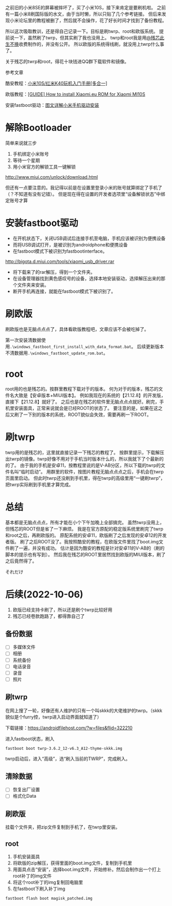 之前旧的小米8SE的屏幕被摔坏了，买了小米10S，接下来肯定是要刷机啦。
之前有一篇小米8刷国际版的水文，由于当时懒，所以只贴了几个参考链接。
但后来发现小米论坛里的教程被删了，然后就不会操作，花了好长时间才找到了备份教程。

所以这次吸取教训，还是得自己记录一下。目标是刷twrp、root和欧版系统。
提前说一下，虽然刷了twrp，但其实刷了我也没用上。
twrp和root我是用[@残芯此生不换](https://weibo.com/xinkid520)收费制作的，并没有公开。
所以欧版的系统得线刷，就没用上twrp什么事了。

关于残芯的twrp和root，得花十块钱进QQ群下载软件和镜像。

参考文章

酷安教程：[小米10S/红米K40玩机入门手册[多合一]](https://www.coolapk.com/feed/28428774?shareKey=ZmZmZTI1ZjY3OGYxNjE5ODFlYjA~)

欧版教程：[[GUIDE] How to install Xiaomi.eu ROM for Xiaomi MI10S](https://xiaomi.eu/community/threads/guide-how-to-install-xiaomi-eu-rom-for-xiaomi-mi10s.60288/)

安装fastboot驱动：[图文详解小米手机驱动安装](https://web.vip.miui.com/page/info/mio/mio/detail?postId=18464849&app_version=dev.20051)

# 解除Bootloader

简单来说就三步

1. 手机绑定小米账号
2. 等待一个星期
3. 用小米官方的解锁工具一键解锁

http://www.miui.com/unlock/download.html

但还有一点要注意的。我记得以前是在设置里登录小米的账号就算绑定了手机了（？不知道有没有记错）。
但是现在得在设置的开发者选项里“设备解锁状态”中绑定账号才算

# 安装fastboot驱动

+ 在开机状态下，关闭USB调试后连接手机至电脑，手机应该被识别为便携设备
+ 而将USB调试打开，是被识别为androidphone和便携设备
+ 在fastboot模式下被识别为fastbootinterface。

http://bigota.d.miui.com/tools/xiaomi_usb_driver.rar

+ 将下载来了的rar解压，得到一个文件夹。
+ 在设备管理器找到黄色感叹号的设备，选择本地安装驱动，选择解压出来的那个文件夹来安装。
+ 断开手机再连接，就能在fastboot模式下被识别了。

# 刷欧版

刷欧版也是无脑点点点了，具体看欧版教程吧，文章应该不会被吃掉了。

第一次安装清数据使用`.\windows_fastboot_first_install_with_data_format.bat`。
后续更新版本不清数据用`.\windows_fastboot_update_rom.bat`。

# root

root用的也是残芯的。按群里教程下载对于的版本。
何为对于的版本，残芯的文件名大致是【安卓版本+MIUI版本】。
例如我现在的系统的【21.12.8】的开发版，直接下【21.12.8】就好了。
之后也是在残芯的软件里无脑点点点就好。刷完，手机里安装面具，正常来说就会是已经ROOT的状态了。
要注意的是，如果在这之后又刷了一下别的版本的系统，ROOT貌似会失效，需要再刷一下ROOT。

# 刷twrp

twrp用的是残芯的，这里就直接记录一下残芯的教程了。
按群里提示，下载解压出twrp的镜像。twrp好像不用对于手机当时版本什么的，所以我就下了个最新的的了。
由于我的手机是安卓11，按教程里说的是V-AB分区，所以下载的twrp的文件名叫“临时启动”。
用群里的软件，按图片教程无脑点点点之后，手机会在twrp页面里启动。
但此时twrp还没刷到手机里，得在twrp的高级里用“一键刷twrp”，把twrp实际刷到手机里才算完成。

# 总结

基本都是无脑点点点，所有才能在小个下午加晚上全部搞完。
虽然twrp没用上，但残芯的ROOT但是省了一下麻烦。
我是在官方原配的稳定版系统里刷完了twrp和root之后，再刷欧版的。
原配系统的安卓11，欧版刷了之后发现的安卓12的开发者版。
刷了之后ROOT没了。我按照酷安的教程，在欧版文件里找了boot.img文件刷了一遍，并没有成功。
估计是因为酷安的教程是针对安卓11的V-AB的（刷的脚本的提示也有写到）。
然后我在残芯的ROOT里居然找到欧版的MIUI版本，刷了之后竟然得了。

それだけ

# 后续(2022-10-06)

1. 欧版已经支持卡刷了，所以还是刷个twrp比较好用
2. 残芯已经卷款跑路了，都得靠自己了

## 备份数据

* [ ] 多媒体文件
* [ ] 相册
* [ ] 系统备份
* [ ] 电话录音
* [ ] 录音
* [ ] 照片

## 刷twrp

在网上搜了一轮，好像还有人维护的只有一个叫skkk的大佬维护的twrp。（skkk貌似是个furry控，twrp进入启动界面就知道了）

下载链接：https://androidfilehost.com/?w=files&flid=322210

进入fastboot状态，刷入

```shell
fastboot boot twrp-3.6.2_12-v6.3_A12-thyme-skkk.img
```

twrp启动后，进入“高级”，选“刷入当前的TWRP”，完成刷入。

## 清除数据

* [ ] 恢复出厂设置
* [ ] 格式化Data

## 刷欧版

挂载个文件夹，把zip文件复制到手机了，在twrp里安装。

## root

1. 手机安装面具
2. 将欧版的zip解压，获得里面的boot.img文件，复制到手机里
3. 用面具点击“安装”，选择boot.img文件，开始修补。然后会制作出一个打上root补丁的img文件
4. 将这个root补丁的img复制回电脑里
5. 在fastboot下刷入补丁img

```shell
fastboot flash boot magisk_patched.img
```

